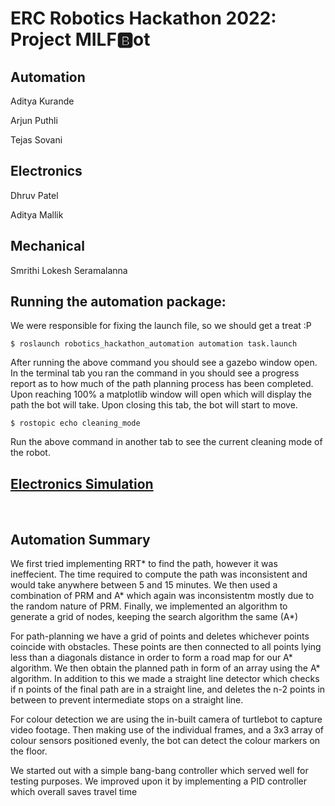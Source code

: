 # <strong>ERC Robotics Hackathon 2022: Project MILF🅱️ot</strong>

## <strong>Automation</strong>
<p>Aditya Kurande</p>
<p>Arjun Puthli</p>
<p>Tejas Sovani</p>

## <strong>Electronics</strong>
<p>Dhruv Patel</p>
<p>Aditya Mallik</p>

## <strong>Mechanical</strong>
<p>Smrithi Lokesh Seramalanna</p>

## <strong>Running the automation package:</strong>

We were responsible for fixing the launch file, so we should get a treat :P

```
$ roslaunch robotics_hackathon_automation automation task.launch
```
After running the above command you should see a gazebo window open. In the terminal tab you ran the command in you should see a progress report as to how much of the path planning process has been completed. Upon reaching 100% a matplotlib window will open which will display the path the bot will take. Upon closing this tab, the bot will start to move. 

```
$ rostopic echo cleaning_mode
```

Run the above command in another tab to see the current cleaning mode of the robot.

## <strong>[Electronics Simulation](https://www.tinkercad.com/things/hT2ufMqzMAE-modified-copy-of-hackathon-electronics/)</strong> 

<br>

## <strong>Automation Summary</strong>

<p>We first tried implementing RRT* to find the path, however it was ineffecient. The time required to compute the path was inconsistent and would take anywhere between 5 and 15 minutes. We then used a  combination of PRM and A* which again was inconsistentm mostly due to the random nature of PRM. Finally, we implemented an algorithm to generate a grid of nodes, keeping the search algorithm the same (A*)</p>

<p>For path-planning we have a grid of points and deletes whichever points coincide with obstacles. These points are then connected to all points lying less than a diagonals distance in order to form a road map for our A* algorithm. We then obtain the planned path in form of an array using the A* algorithm. In addition to this we made a straight line detector which checks if n points of the final path are in a straight line, and deletes the n-2 points in between to prevent intermediate stops on a straight line.</p>

<p>For colour detection we are using the in-built camera of turtlebot to capture video footage. Then making use of the individual frames, and a 3x3 array of colour sensors positioned evenly, the bot can detect the colour markers on the floor.</p>

<p>We started out with a simple bang-bang controller which served well for testing purposes. We improved upon it by implementing a PID controller which overall saves travel time</p>